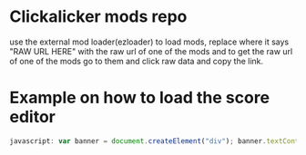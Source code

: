# Clickalicker mods repo
use the external mod loader(ezloader) to load mods, replace where it says "RAW URL HERE" with the raw url of one of the mods and to get the raw url of one of the mods go to them and click raw data and copy the link.
# Example on how to load the score editor
```js
javascript: var banner = document.createElement("div"); banner.textContent = "Ez Mod Loader"; banner.style.backgroundColor = "black"; banner.style.color = "white"; banner.style.padding = "10px"; banner.style.textAlign = "center"; topbar.appendChild(banner); var url = "https://raw.githubusercontent.com/yazzfr/clickalickermods/main/YazzsScoreEditor.txt"; fetch(url).then(response => response.text()).then(data => eval(data));
```
